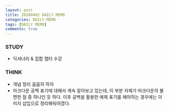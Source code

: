 ```yaml
---
layout: post
title: 20180402 DAILY MEMO
categories: DAILY-MEMO
tags: [DAILY MEMO]
comments: true
---
```


### STUDY
-  딕셔너리 & 집합 챕터 수강


### THINK

- 개념 정리 꼼꼼히 하자
- 마크다운 공백 표기에 대해서 계속 알아보고 있는데, 이 부분 자체가 마크다운의 불편한 점 중 하나인 듯 하다. 이후 공백을 활용한 예제 표기를 해야하는 경우에는 이미지 삽입으로 정리해둬야겠다.



